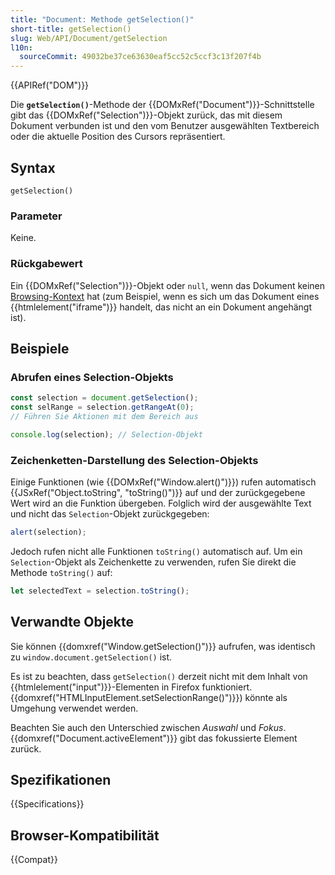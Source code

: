 ```yaml
---
title: "Document: Methode getSelection()"
short-title: getSelection()
slug: Web/API/Document/getSelection
l10n:
  sourceCommit: 49032be37ce63630eaf5cc52c5ccf3c13f207f4b
---
```


{{APIRef("DOM")}}

Die **`getSelection()`**-Methode der {{DOMxRef("Document")}}-Schnittstelle gibt das {{DOMxRef("Selection")}}-Objekt zurück, das mit diesem Dokument verbunden ist und den vom Benutzer ausgewählten Textbereich oder die aktuelle Position des Cursors repräsentiert.

## Syntax

```js-nolint
getSelection()
```

### Parameter

Keine.

### Rückgabewert

Ein {{DOMxRef("Selection")}}-Objekt oder `null`, wenn das Dokument keinen [Browsing-Kontext](/de/docs/Glossary/Browsing_context) hat (zum Beispiel, wenn es sich um das Dokument eines {{htmlelement("iframe")}} handelt, das nicht an ein Dokument angehängt ist).

## Beispiele

### Abrufen eines Selection-Objekts

```js
const selection = document.getSelection();
const selRange = selection.getRangeAt(0);
// Führen Sie Aktionen mit dem Bereich aus

console.log(selection); // Selection-Objekt
```

### Zeichenketten-Darstellung des Selection-Objekts

Einige Funktionen (wie {{DOMxRef("Window.alert()")}}) rufen automatisch {{JSxRef("Object.toString", "toString()")}} auf und der zurückgegebene Wert wird an die Funktion übergeben. Folglich wird der ausgewählte Text und nicht das `Selection`-Objekt zurückgegeben:

```js
alert(selection);
```

Jedoch rufen nicht alle Funktionen `toString()` automatisch auf.
Um ein `Selection`-Objekt als Zeichenkette zu verwenden, rufen Sie direkt die Methode `toString()` auf:

```js
let selectedText = selection.toString();
```

## Verwandte Objekte

Sie können {{domxref("Window.getSelection()")}} aufrufen, was identisch zu `window.document.getSelection()` ist.

Es ist zu beachten, dass `getSelection()` derzeit nicht mit dem Inhalt von {{htmlelement("input")}}-Elementen in Firefox funktioniert.
{{domxref("HTMLInputElement.setSelectionRange()")}}) könnte als Umgehung verwendet werden.

Beachten Sie auch den Unterschied zwischen _Auswahl_ und _Fokus_.
{{domxref("Document.activeElement")}} gibt das fokussierte Element zurück.

## Spezifikationen

{{Specifications}}

## Browser-Kompatibilität

{{Compat}}
